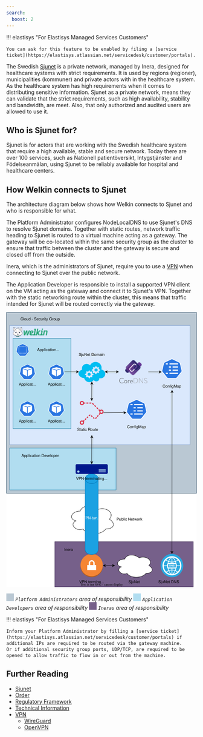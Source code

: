 ```yaml
---
search:
  boost: 2
---
```

<!-- markdownlint-disable-file first-line-h1 -->

!!! elastisys "For Elastisys Managed Services Customers"

    You can ask for this feature to be enabled by filing a [service ticket](https://elastisys.atlassian.net/servicedesk/customer/portals).

The Swedish [Sjunet](https://www.inera.se/tjanster/alla-tjanster-a-o/sjunet/) is a private network, managed by Inera, designed for healthcare systems with strict requirements. It is used by regions (regioner), municipalities (kommuner) and private actors with in the healthcare system. As the healthcare system has high requirements when it comes to distributing sensitive information. Sjunet as a private network, means they can validate that the strict requirements, such as high availability, stability and bandwidth, are meet. Also, that only authorized and audited users are allowed to use it.

## Who is Sjunet for?

Sjunet is for actors that are working with the Swedish healthcare system that require a high available, stable and secure network. Today there are over 100 services, such as Nationell patientöversikt, Intygstjänster and Födelseanmälan, using Sjunet to be reliably available for hospital and healthcare centers.

## How Welkin connects to Sjunet

The architecture diagram below shows how Welkin connects to Sjunet and who is responsible for what.

The Platform Administrator configures NodeLocalDNS to use Sjunet's DNS to resolve Sjunet domains. Together with static routes, network traffic heading to Sjunet is routed to a virtual machine acting as a gateway. The gateway will be co-located within the same security group as the cluster to ensure that traffic between the cluster and the gateway is secure and closed off from the outside.

Inera, which is the administrators of Sjunet, require you to use a [VPN](https://inera.atlassian.net/wiki/spaces/OISJU/pages/406618308/Teknisk+anslutning#Anslutning-via-VPN-%C3%B6ver-internet) when connecting to Sjunet over the public network.

The Application Developer is responsible to install a supported VPN client on the VM acting as the gateway and connect it to Sjunet's VPN. Together with the static networking route within the cluster, this means that traffic intended for Sjunet will be routed correctly via the gateway.

![Architectural diagram](img/sjunet.svg)

_![Welkin](img/bac8d3.png) `Platform Administrators` area of responsibility ![Application Developer](img/b1ddf0.png) `Application Developers` area of responsibility ![Inera](img/76608a.png) `Ineras` area of responsibility_

!!! elastisys "For Elastisys Managed Services Customers"

    Inform your Platform Administrator by filling a [service ticket](https://elastisys.atlassian.net/servicedesk/customer/portals) if additional IPs are required to be routed via the gateway machine.
    Or if additional security group ports, UDP/TCP, are required to be opened to allow traffic to flow in or out from the machine.

## Further Reading

- [Sjunet](https://www.inera.se/tjanster/alla-tjanster-a-o/sjunet/)
- [Order](https://www.inera.se/tjanster/alla-tjanster-a-o/sjunet/#section-5699)
- [Regulatory Framework](https://inera.atlassian.net/wiki/spaces/OISJU/pages/403736889/Regelverk)
- [Technical Information](https://inera.atlassian.net/wiki/spaces/OISJU/pages/403736906/Teknisk+information)
- [VPN](https://en.wikipedia.org/wiki/Virtual_private_network)
    - [WireGuard](https://www.wireguard.com/)
    - [OpenVPN](https://openvpn.net/)
